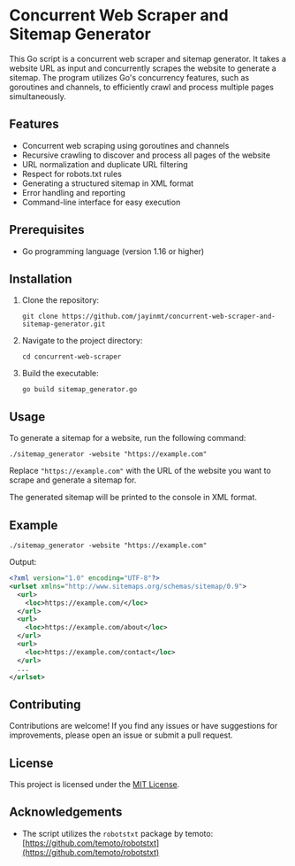 # Concurrent Web Scraper and Sitemap Generator

This Go script is a concurrent web scraper and sitemap generator. It takes a website URL as input and concurrently scrapes the website to generate a sitemap. The program utilizes Go's concurrency features, such as goroutines and channels, to efficiently crawl and process multiple pages simultaneously.

## Features

- Concurrent web scraping using goroutines and channels
- Recursive crawling to discover and process all pages of the website
- URL normalization and duplicate URL filtering
- Respect for robots.txt rules
- Generating a structured sitemap in XML format
- Error handling and reporting
- Command-line interface for easy execution

## Prerequisites

- Go programming language (version 1.16 or higher)

## Installation

1. Clone the repository:

   ```
   git clone https://github.com/jayinmt/concurrent-web-scraper-and-sitemap-generator.git
   ```

2. Navigate to the project directory:

   ```
   cd concurrent-web-scraper
   ```

3. Build the executable:

   ```
   go build sitemap_generator.go
   ```

## Usage

To generate a sitemap for a website, run the following command:

```
./sitemap_generator -website "https://example.com"
```

Replace `"https://example.com"` with the URL of the website you want to scrape and generate a sitemap for.

The generated sitemap will be printed to the console in XML format.

## Example

```
./sitemap_generator -website "https://example.com"
```

Output:
```xml
<?xml version="1.0" encoding="UTF-8"?>
<urlset xmlns="http://www.sitemaps.org/schemas/sitemap/0.9">
  <url>
    <loc>https://example.com/</loc>
  </url>
  <url>
    <loc>https://example.com/about</loc>
  </url>
  <url>
    <loc>https://example.com/contact</loc>
  </url>
  ...
</urlset>
```

## Contributing

Contributions are welcome! If you find any issues or have suggestions for improvements, please open an issue or submit a pull request.

## License

This project is licensed under the [MIT License](LICENSE).

## Acknowledgements

- The script utilizes the `robotstxt` package by temoto: [https://github.com/temoto/robotstxt](https://github.com/temoto/robotstxt)
